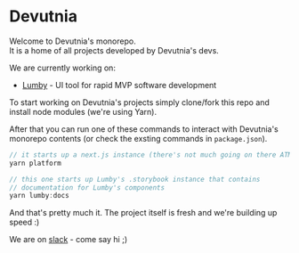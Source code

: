 # Devutnia

Welcome to Devutnia's monorepo. <br/>
It is a home of all projects developed by Devutnia's devs.

We are currently working on:

- [Lumby](https://github.com/devutnia/devutnia/tree/main/libs/lumby/README.md) - UI tool for rapid MVP software development

To start working on Devutnia's projects simply clone/fork this repo and install node modules (we're using Yarn).

After that you can run one of these commands to interact with Devutnia's monorepo contents (or check the exsting commands in `package.json`).

```javascript
// it starts up a next.js instance (there's not much going on there ATM)
yarn platform

// this one starts up Lumby's .storybook instance that contains
// documentation for Lumby's components
yarn lumby:docs
```

And that's pretty much it. The project itself is fresh and we're
building up speed :)

We are on [slack](https://join.slack.com/t/devutnia/shared_invite/zt-uauopfmu-tEGDHG5e8MimoMirYoErGg) - come say hi ;)
